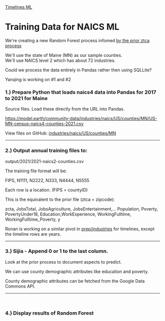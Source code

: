 [Timelines ML](../../)

# Training Data for NAICS ML

We're creating a new Random Forest process infomed [by the prior ztca process](../../prep/all)

We'll use the state of Maine (MN) as our sample counties.  
We'll use NAICS level 2 which has about 72 industries.

Could we process the data entirely in Pandas rather then using SQLLite?

Yanqing is working on #1 and #2

### 1.) Prepare Python that loads naics4 data into Pandas for 2017 to 2021 for Maine

Source files. Load these directly from the URL into Pandas.

https://model.earth/community-data/industries/naics/US/counties/MN/US-MN-census-naics4-counties-2021.csv

View files on GitHub: [industries/naics/US/counties/MN](https://github.com/ModelEarth/community-data/tree/master/industries/naics/US/counties/MN)

---


### 2.) Output annual training files to:
output/2021/2021-naics2-counties.csv

The training file format will be:

FIPS, N1111, N2222, N333, N4444, N5555

Each row is a location. (FIPS = countyID)

This is the equivalent to the prior file (ztca = zipcode):

zcta, JobsTotal, JobsAgriculture, JobsEntertainment,…
Population, Poverty, PovertyUnder18, Education,WorkExperience, WorkingFulltime, WorkingFulltime_Poverty, y

Ronan is working on a similar pivot in [prep/industries](../../prep/industries/) for timelines, except the timeline rows are years.

---

### 3.)  Sijia - Append 0 or 1 to the last column.

Look at the prior process to document aspects to predict.

We can use county demographic attributes like education and poverty.

County demographic attributes can be fetched from the Google Data Commons API.

---
<br>

### 4.) Display results of Random Forest